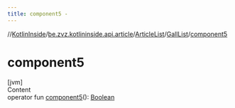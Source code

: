 ```yaml
---
title: component5 -
---
```

//[KotlinInside](../../../index.md)/[be.zvz.kotlininside.api.article](../../index.md)/[ArticleList](../index.md)/[GallList](index.md)/[component5](component5.md)



# component5  
[jvm]  
Content  
operator fun [component5](component5.md)(): [Boolean](https://kotlinlang.org/api/latest/jvm/stdlib/kotlin/-boolean/index.html)  



